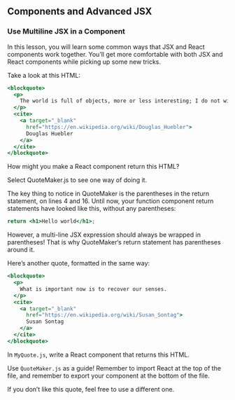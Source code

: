 
## Components and Advanced JSX

### Use Multiline JSX in a Component

In this lesson, you will learn some common ways that JSX and React components work together. You’ll get more comfortable with both JSX and React components while picking up some new tricks.

Take a look at this HTML:

```jsx
<blockquote>
  <p>
    The world is full of objects, more or less interesting; I do not wish to add any more.
  </p>
  <cite>
    <a target="_blank"
      href="https://en.wikipedia.org/wiki/Douglas_Huebler">
      Douglas Huebler
    </a>
  </cite>
</blockquote>
```

How might you make a React component return this HTML?

Select QuoteMaker.js to see one way of doing it.

The key thing to notice in QuoteMaker is the parentheses in the return statement, on lines 4 and 16. Until now, your function component return statements have looked like this, without any parentheses:

```jsx
return <h1>Hello world</h1>;
```

However, a multi-line JSX expression should always be wrapped in parentheses! That is why QuoteMaker‘s return statement has parentheses around it.

Here’s another quote, formatted in the same way:

```jsx
<blockquote>
  <p>
    What is important now is to recover our senses.
  </p>
  <cite>
    <a target="_blank" 
      href="https://en.wikipedia.org/wiki/Susan_Sontag">
      Susan Sontag
    </a>
  </cite>
</blockquote>
```

In `MyQuote.js`, write a React component that returns this HTML.

Use `QuoteMaker.js` as a guide! Remember to import React at the top of the file, and remember to export your component at the bottom of the file.

If you don’t like this quote, feel free to use a different one.


